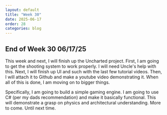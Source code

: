 ```yaml
---
layout: default
title: "Week 30"
date: 2025-06-17
order: 28
categories: blog
---
```


## End of Week 30 06/17/25
This week and next, I will finish up the Uncharted project. First, I am going to get the shooting system to work properly. I will need Uncle's help with this. Next, I will finish up UI and such with the last few tutorial videos. Then, I will attach it to Github and make a youtube video demonstrating it. When all of this is done, I am moving on to bigger things.

Specifically, I am going to build a simple gaming engine. I am going to use C# (per my dads recommendation) and make it basically functional. This will demonstrate a grasp on physics and architectural understanding. More to come. Until next time.